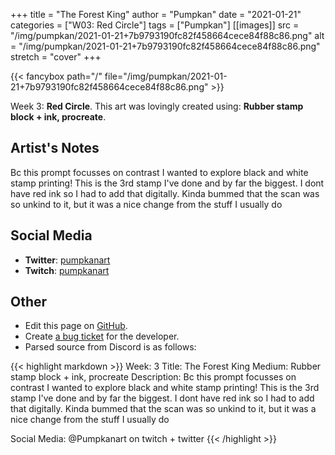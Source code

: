 +++
title =       "The Forest King"
author =      "Pumpkan"
date =        "2021-01-21"
categories =  ["W03: Red Circle"]
tags =        ["Pumpkan"]
[[images]]
                      src = "/img/pumpkan/2021-01-21+7b9793190fc82f458664cece84f88c86.png"
                      alt = "/img/pumpkan/2021-01-21+7b9793190fc82f458664cece84f88c86.png"
                      stretch = "cover"
+++


{{< fancybox path="/" file="/img/pumpkan/2021-01-21+7b9793190fc82f458664cece84f88c86.png" >}}


Week 3: **Red Circle**. This art was lovingly created using: **Rubber stamp block + ink, procreate**.

## Artist's Notes

Bc this prompt focusses on contrast I wanted to explore black and white stamp printing! This is the 3rd stamp I've done and by far the biggest. I dont have red ink so I had to add that digitally. Kinda bummed that the scan was so unkind to it, but it was a nice change from the stuff I usually do

## Social Media

- **Twitter**: [pumpkanart]()
- **Twitch**: [pumpkanart]()


## Other

- Edit this page on [GitHub](https://github.com/teaminkling/web-refresh/edit/main/blog/content/blog/pumpkan-week-3-7d52.md).
- Create [a bug ticket](https://github.com/teaminkling/web-refresh/issues/new?assignees=&labels=bug&template=problem-report.md&title=) for the developer.
- Parsed source from Discord is as follows:

{{< highlight markdown >}}
Week: 3
Title: The Forest King 
Medium: Rubber stamp block + ink, procreate 
Description: Bc this prompt focusses on contrast I wanted to explore black and white stamp printing! This is the 3rd stamp I've done and by far the biggest. I dont have red ink so I had to add that digitally. Kinda bummed that the scan was so unkind to it, but it was a nice change from the stuff I usually do 

Social Media: @Pumpkanart on twitch + twitter
{{< /highlight >}}